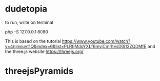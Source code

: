 # dudetopia

to run, write on terminal

php -S 127.0.0.1:8080

This is based on the tutorial
https://www.youtube.com/watch?v=4njnviuvt1Q&index=6&list=PLRtjMdoYXLf6mvjCmrltvsD0j12ZQDMfE
and the three.js website 
https://threejs.org/
# threejsPyramids

